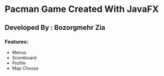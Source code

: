 # Pacman Game Created With JavaFX
## Developed By : Bozorgmehr Zia

### Features:
- Menus
- Scoreboard
- Profile
- Map Choose
